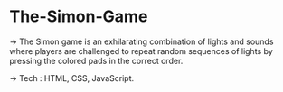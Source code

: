 # The-Simon-Game

-> The Simon game is an exhilarating combination of lights and sounds where players are challenged to repeat
random sequences of lights by pressing the colored pads in the correct order.


-> Tech : HTML, CSS, JavaScript.
